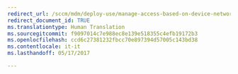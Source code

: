 ```yaml
---
redirect_url: /sccm/mdm/deploy-use/manage-access-based-on-device-network-app-risk
redirect_document_id: TRUE
ms.translationtype: Human Translation
ms.sourcegitcommit: f9097014c7e988ec8e139e518355c4efb19172b3
ms.openlocfilehash: ccd6c27381232fbcc70e897394d57005c143bd38
ms.contentlocale: it-it
ms.lasthandoff: 05/17/2017

---
```


